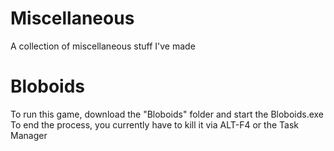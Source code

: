# Miscellaneous
 A collection of miscellaneous stuff I've made

# Bloboids
 To run this game, download the "Bloboids" folder and start the Bloboids.exe
 To end the process, you currently have to kill it via ALT-F4 or the Task Manager
